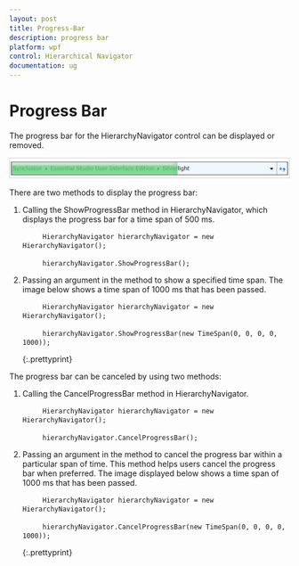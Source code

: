 ```yaml
---
layout: post
title: Progress-Bar
description: progress bar
platform: wpf
control: Hierarchical Navigator
documentation: ug
---
```


# Progress Bar

The progress bar for the HierarchyNavigator control can be displayed or removed.

![](Progress-Bar_images/Progress-Bar_img1.png)



There are two methods to display the progress bar:

1. Calling the ShowProgressBar method in HierarchyNavigator, which displays the progress bar for a time span of 500 ms.



			HierarchyNavigator hierarchyNavigator = new HierarchyNavigator();

			hierarchyNavigator.ShowProgressBar();



2. Passing an argument in the method to show a specified time span.  The image below shows a time span of 1000 ms that has been passed.



			HierarchyNavigator hierarchyNavigator = new HierarchyNavigator();

			hierarchyNavigator.ShowProgressBar(new TimeSpan(0, 0, 0, 0, 1000));

   {:.prettyprint}

The progress bar can be canceled by using two methods:

1. Calling the CancelProgressBar method in HierarchyNavigator.



			HierarchyNavigator hierarchyNavigator = new HierarchyNavigator();

			hierarchyNavigator.CancelProgressBar();



2. Passing an argument in the method to cancel the progress bar within a particular span of time. This method helps users cancel the progress bar when preferred. The image displayed below shows a time span of 1000 ms that has been passed.




			HierarchyNavigator hierarchyNavigator = new HierarchyNavigator();

			hierarchyNavigator.CancelProgressBar(new TimeSpan(0, 0, 0, 0, 1000));



   {:.prettyprint}

